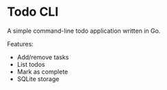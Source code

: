 # Todo CLI
A simple command-line todo application written in Go.

Features:
- Add/remove tasks
- List todos
- Mark as complete
- SQLite storage

